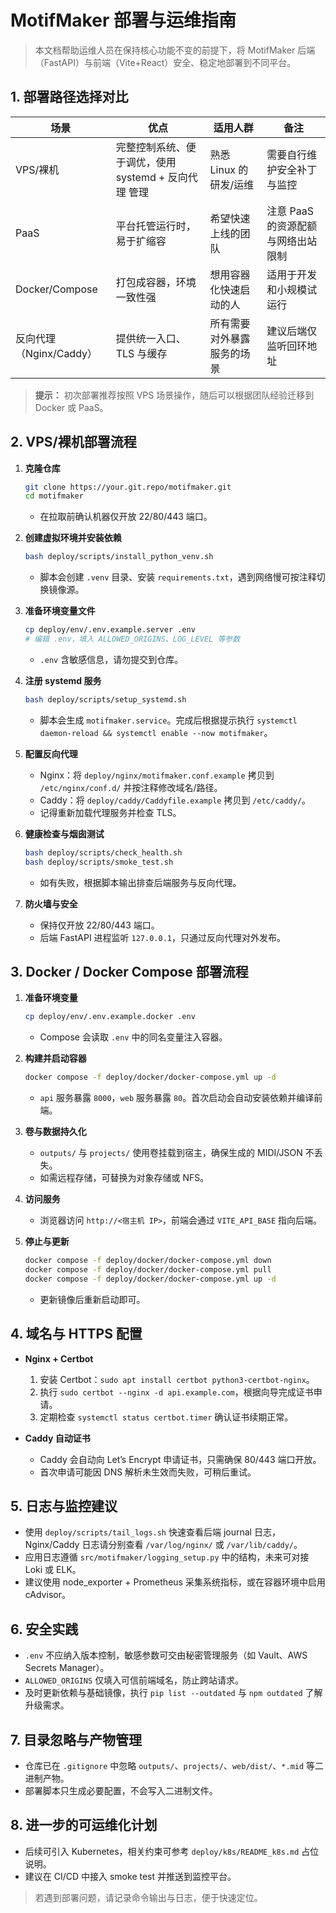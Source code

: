 <!--
  中文部署说明文档
  本文件详细介绍项目在多种环境中的部署方式以及运维要点。
-->
# MotifMaker 部署与运维指南

> 本文档帮助运维人员在保持核心功能不变的前提下，将 MotifMaker 后端（FastAPI）与前端（Vite+React）安全、稳定地部署到不同平台。

## 1. 部署路径选择对比

| 场景 | 优点 | 适用人群 | 备注 |
| ---- | ---- | -------- | ---- |
| VPS/裸机 | 完整控制系统、便于调优，使用 systemd + 反向代理 管理 | 熟悉 Linux 的研发/运维 | 需要自行维护安全补丁与监控 |
| PaaS | 平台托管运行时，易于扩缩容 | 希望快速上线的团队 | 注意 PaaS 的资源配额与网络出站限制 |
| Docker/Compose | 打包成容器，环境一致性强 | 想用容器化快速启动的人 | 适用于开发和小规模试运行 |
| 反向代理（Nginx/Caddy） | 提供统一入口、TLS 与缓存 | 所有需要对外暴露服务的场景 | 建议后端仅监听回环地址 |

> **提示：** 初次部署推荐按照 VPS 场景操作，随后可以根据团队经验迁移到 Docker 或 PaaS。

## 2. VPS/裸机部署流程

1. **克隆仓库**
   ```bash
   git clone https://your.git.repo/motifmaker.git
   cd motifmaker
   ```
   - 在拉取前确认机器仅开放 22/80/443 端口。

2. **创建虚拟环境并安装依赖**
   ```bash
   bash deploy/scripts/install_python_venv.sh
   ```
   - 脚本会创建 `.venv` 目录、安装 `requirements.txt`，遇到网络慢可按注释切换镜像源。

3. **准备环境变量文件**
   ```bash
   cp deploy/env/.env.example.server .env
   # 编辑 .env，填入 ALLOWED_ORIGINS、LOG_LEVEL 等参数
   ```
   - `.env` 含敏感信息，请勿提交到仓库。

4. **注册 systemd 服务**
   ```bash
   bash deploy/scripts/setup_systemd.sh
   ```
   - 脚本会生成 `motifmaker.service`。完成后根据提示执行 `systemctl daemon-reload && systemctl enable --now motifmaker`。

5. **配置反向代理**
   - Nginx：将 `deploy/nginx/motifmaker.conf.example` 拷贝到 `/etc/nginx/conf.d/` 并按注释修改域名/路径。
   - Caddy：将 `deploy/caddy/Caddyfile.example` 拷贝到 `/etc/caddy/`。
   - 记得重新加载代理服务并检查 TLS。

6. **健康检查与烟囱测试**
   ```bash
   bash deploy/scripts/check_health.sh
   bash deploy/scripts/smoke_test.sh
   ```
   - 如有失败，根据脚本输出排查后端服务与反向代理。

7. **防火墙与安全**
   - 保持仅开放 22/80/443 端口。
   - 后端 FastAPI 进程监听 `127.0.0.1`，只通过反向代理对外发布。

## 3. Docker / Docker Compose 部署流程

1. **准备环境变量**
   ```bash
   cp deploy/env/.env.example.docker .env
   ```
   - Compose 会读取 `.env` 中的同名变量注入容器。

2. **构建并启动容器**
   ```bash
   docker compose -f deploy/docker/docker-compose.yml up -d
   ```
   - `api` 服务暴露 `8000`，`web` 服务暴露 `80`。首次启动会自动安装依赖并编译前端。

3. **卷与数据持久化**
   - `outputs/` 与 `projects/` 使用卷挂载到宿主，确保生成的 MIDI/JSON 不丢失。
   - 如需远程存储，可替换为对象存储或 NFS。

4. **访问服务**
   - 浏览器访问 `http://<宿主机 IP>`，前端会通过 `VITE_API_BASE` 指向后端。

5. **停止与更新**
   ```bash
   docker compose -f deploy/docker/docker-compose.yml down
   docker compose -f deploy/docker/docker-compose.yml pull
   docker compose -f deploy/docker/docker-compose.yml up -d
   ```
   - 更新镜像后重新启动即可。

## 4. 域名与 HTTPS 配置

- **Nginx + Certbot**
  1. 安装 Certbot：`sudo apt install certbot python3-certbot-nginx`。
  2. 执行 `sudo certbot --nginx -d api.example.com`，根据向导完成证书申请。
  3. 定期检查 `systemctl status certbot.timer` 确认证书续期正常。

- **Caddy 自动证书**
  - Caddy 会自动向 Let’s Encrypt 申请证书，只需确保 80/443 端口开放。
  - 首次申请可能因 DNS 解析未生效而失败，可稍后重试。

## 5. 日志与监控建议

- 使用 `deploy/scripts/tail_logs.sh` 快速查看后端 journal 日志，Nginx/Caddy 日志请分别查看 `/var/log/nginx/` 或 `/var/lib/caddy/`。
- 应用日志遵循 `src/motifmaker/logging_setup.py` 中的结构，未来可对接 Loki 或 ELK。
- 建议使用 node_exporter + Prometheus 采集系统指标，或在容器环境中启用 cAdvisor。

## 6. 安全实践

- `.env` 不应纳入版本控制，敏感参数可交由秘密管理服务（如 Vault、AWS Secrets Manager）。
- `ALLOWED_ORIGINS` 仅填入可信前端域名，防止跨站请求。
- 及时更新依赖与基础镜像，执行 `pip list --outdated` 与 `npm outdated` 了解升级需求。

## 7. 目录忽略与产物管理

- 仓库已在 `.gitignore` 中忽略 `outputs/`、`projects/`、`web/dist/`、`*.mid` 等二进制产物。
- 部署脚本只生成必要配置，不会写入二进制文件。

## 8. 进一步的可运维化计划

- 后续可引入 Kubernetes，相关约束可参考 `deploy/k8s/README_k8s.md` 占位说明。
- 建议在 CI/CD 中接入 smoke test 并推送到监控平台。

> 若遇到部署问题，请记录命令输出与日志，便于快速定位。
